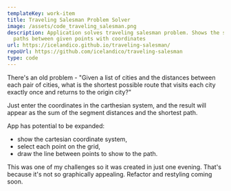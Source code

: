```yaml
---
templateKey: work-item
title: Traveling Salesman Problem Solver
image: /assets/code_traveling_salesman.png
description: Application solves traveling salesman problem. Shows the shorter
  paths between given points with coordinates
url: https://icelandico.github.io/traveling-salesman/
repoUrl: https://github.com/icelandico/traveling-salesman
type: code
---
```

There's an old problem - "Given a list of cities and the distances between each pair of cities, what is the shortest possible route that visits each city exactly once and returns to the origin city?"

Just enter the coordinates in the carthesian system, and the result will appear as the sum of the segment distances and the shortest path.

App has potential to be expanded: 
- show the cartesian coordinate system,
- select each point on the grid,
- draw the line between points to show to the path.

This was one of my challenges so it was created in just one evening. That's because it's not so graphically appealing. 
Refactor and restyling coming soon.